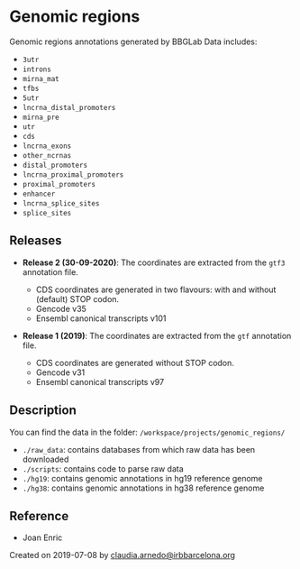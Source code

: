 # Genomic regions

Genomic regions annotations generated by BBGLab
Data includes:

- `3utr`
- `introns`
- `mirna_mat`
- `tfbs`
- `5utr`
- `lncrna_distal_promoters`
- `mirna_pre`
- `utr`
- `cds`
- `lncrna_exons`
- `other_ncrnas`
- `distal_promoters`
- `lncrna_proximal_promoters`
- `proximal_promoters`
- `enhancer`
- `lncrna_splice_sites`
- `splice_sites`

## Releases

- **Release 2 (30-09-2020)**: The coordinates are extracted from the `gtf3` annotation file.
  - CDS coordinates are generated in two flavours: with and without (default) STOP codon.
  - Gencode v35
  - Ensembl canonical transcripts v101

- **Release 1 (2019)**: The coordinates are extracted from the `gtf` annotation file.
  - CDS coordinates are generated without STOP codon.
  - Gencode v31
  - Ensembl canonical transcripts v97

## Description

You can find the data in the folder: `/workspace/projects/genomic_regions/`

- `./raw_data`: contains databases from which raw data has been downloaded
- `./scripts`: contains code to parse raw data
- `./hg19`: contains genomic annotations in hg19 reference genome
- `./hg38`: contains genomic annotations in hg38 reference genome

## Reference

- Joan Enric

Created on 2019-07-08 by <claudia.arnedo@irbbarcelona.org>
